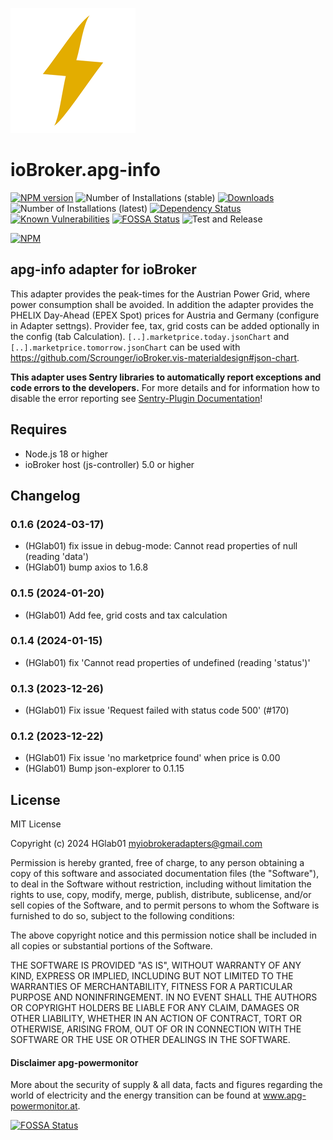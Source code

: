 ![Logo](admin/apg-info.png)
# ioBroker.apg-info

[![NPM version](http://img.shields.io/npm/v/iobroker.apg-info.svg)](https://www.npmjs.com/package/iobroker.apg-info)
![Number of Installations (stable)](http://iobroker.live/badges/apg-info-stable.svg)
[![Downloads](https://img.shields.io/npm/dm/iobroker.apg-info.svg)](https://www.npmjs.com/package/iobroker.apg-info)
![Number of Installations (latest)](http://iobroker.live/badges/apg-info-installed.svg)
[![Dependency Status](https://img.shields.io/librariesio/release/npm/iobroker.apg-info)](https://libraries.io/npm/iobroker.apg-info)
[![Known Vulnerabilities](https://snyk.io/test/github/HGlab01/ioBroker.apg-info/badge.svg)](https://snyk.io/test/github/HGlab01/ioBroker.apg-info)
[![FOSSA Status](https://app.fossa.com/api/projects/git%2Bgithub.com%2FHGlab01%2FioBroker.apg-info.svg?type=shield)](https://app.fossa.com/projects/git%2Bgithub.com%2FHGlab01%2FioBroker.apg-info?ref=badge_shield)
![Test and Release](https://github.com/HGlab01/ioBroker.apg-info/workflows/Test%20and%20Release/badge.svg)

[![NPM](https://nodei.co/npm/iobroker.apg-info.png?downloads=true)](https://nodei.co/npm/iobroker.apg-info/)

## apg-info adapter for ioBroker
This adapter provides the peak-times for the Austrian Power Grid, where power consumption shall be avoided. In addition the adapter provides the PHELIX Day-Ahead (EPEX Spot) prices for Austria and Germany (configure in Adapter settngs). Provider fee, tax, grid costs can be added optionally in the config (tab Calculation).
`[..].marketprice.today.jsonChart` and `[..].marketprice.tomorrow.jsonChart` can be used with https://github.com/Scrounger/ioBroker.vis-materialdesign#json-chart.  

**This adapter uses Sentry libraries to automatically report exceptions and code errors to the developers.** For more details and for information how to disable the error reporting see [Sentry-Plugin Documentation](https://github.com/ioBroker/plugin-sentry#plugin-sentry)!

## Requires
* Node.js 18 or higher
* ioBroker host (js-controller) 5.0 or higher

## Changelog
<!--
    Placeholder for the next version (at the beginning of the line):
    ### __WORK IN PROGRESS__
-->
### 0.1.6 (2024-03-17)
* (HGlab01) fix issue in debug-mode: Cannot read properties of null (reading 'data')
* (HGlab01) bump axios to 1.6.8

### 0.1.5 (2024-01-20)
* (HGlab01) Add fee, grid costs and tax calculation

### 0.1.4 (2024-01-15)
* (HGlab01) fix 'Cannot read properties of undefined (reading 'status')'

### 0.1.3 (2023-12-26)
* (HGlab01) Fix issue 'Request failed with status code 500' (#170)

### 0.1.2 (2023-12-22)
* (HGlab01) Fix issue 'no marketprice found' when price is 0.00
* (HGlab01) Bump json-explorer to 0.1.15

## License
MIT License

Copyright (c) 2024 HGlab01 <myiobrokeradapters@gmail.com>

Permission is hereby granted, free of charge, to any person obtaining a copy
of this software and associated documentation files (the "Software"), to deal
in the Software without restriction, including without limitation the rights
to use, copy, modify, merge, publish, distribute, sublicense, and/or sell
copies of the Software, and to permit persons to whom the Software is
furnished to do so, subject to the following conditions:

The above copyright notice and this permission notice shall be included in all
copies or substantial portions of the Software.

THE SOFTWARE IS PROVIDED "AS IS", WITHOUT WARRANTY OF ANY KIND, EXPRESS OR
IMPLIED, INCLUDING BUT NOT LIMITED TO THE WARRANTIES OF MERCHANTABILITY,
FITNESS FOR A PARTICULAR PURPOSE AND NONINFRINGEMENT. IN NO EVENT SHALL THE
AUTHORS OR COPYRIGHT HOLDERS BE LIABLE FOR ANY CLAIM, DAMAGES OR OTHER
LIABILITY, WHETHER IN AN ACTION OF CONTRACT, TORT OR OTHERWISE, ARISING FROM,
OUT OF OR IN CONNECTION WITH THE SOFTWARE OR THE USE OR OTHER DEALINGS IN THE
SOFTWARE.

#### Disclaimer apg-powermonitor
More about the security of supply & all data, facts and figures regarding the world of electricity and the energy transition can be found at www.apg-powermonitor.at.


[![FOSSA Status](https://app.fossa.com/api/projects/git%2Bgithub.com%2FHGlab01%2FioBroker.apg-info.svg?type=large)](https://app.fossa.com/projects/git%2Bgithub.com%2FHGlab01%2FioBroker.apg-info?ref=badge_large)
